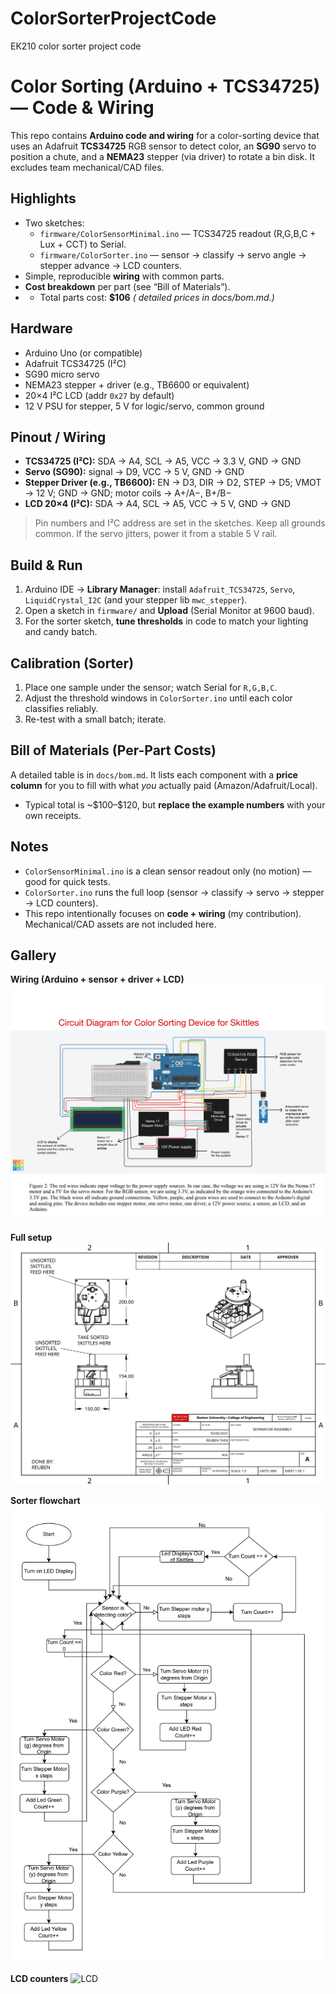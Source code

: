 # ColorSorterProjectCode
EK210 color sorter project code

# Color Sorting (Arduino + TCS34725) — Code & Wiring

This repo contains **Arduino code and wiring** for a color-sorting device that uses an Adafruit **TCS34725** RGB sensor to detect color, an **SG90** servo to position a chute, and a **NEMA23** stepper (via driver) to rotate a bin disk. It excludes team mechanical/CAD files.

## Highlights
- Two sketches:
  - `firmware/ColorSensorMinimal.ino` — TCS34725 readout (R,G,B,C + Lux + CCT) to Serial.
  - `firmware/ColorSorter.ino` — sensor → classify → servo angle → stepper advance → LCD counters.
- Simple, reproducible **wiring** with common parts.
- **Cost breakdown** per part (see “Bill of Materials”).
- - Total parts cost: **$106**
  *( detailed prices in docs/bom.md.)*

## Hardware
- Arduino Uno (or compatible)
- Adafruit TCS34725 (I²C)
- SG90 micro servo
- NEMA23 stepper + driver (e.g., TB6600 or equivalent)
- 20×4 I²C LCD (addr `0x27` by default)
- 12 V PSU for stepper, 5 V for logic/servo, common ground

## Pinout / Wiring
- **TCS34725 (I²C):** SDA → A4, SCL → A5, VCC → 3.3 V, GND → GND  
- **Servo (SG90):** signal → D9, VCC → 5 V, GND → GND  
- **Stepper Driver (e.g., TB6600):** EN → D3, DIR → D2, STEP → D5; VMOT → 12 V; GND → GND; motor coils → A+/A−, B+/B−  
- **LCD 20×4 (I²C):** SDA → A4, SCL → A5, VCC → 5 V, GND → GND

> Pin numbers and I²C address are set in the sketches. Keep all grounds common. If the servo jitters, power it from a stable 5 V rail.

## Build & Run
1. Arduino IDE → **Library Manager**: install `Adafruit_TCS34725`, `Servo`, `LiquidCrystal_I2C` (and your stepper lib `mwc_stepper`).
2. Open a sketch in `firmware/` and **Upload** (Serial Monitor at 9600 baud).
3. For the sorter sketch, **tune thresholds** in code to match your lighting and candy batch.

## Calibration (Sorter)
1. Place one sample under the sensor; watch Serial for `R,G,B,C`.  
2. Adjust the threshold windows in `ColorSorter.ino` until each color classifies reliably.  
3. Re-test with a small batch; iterate.

## Bill of Materials (Per-Part Costs)
A detailed table is in `docs/bom.md`. It lists each component with a **price column** for you to fill with what *you* actually paid (Amazon/Adafruit/Local).  
- Typical total is ~\$100–\$120, but **replace the example numbers** with your own receipts.

## Notes
- `ColorSensorMinimal.ino` is a clean sensor readout only (no motion) — good for quick tests.
- `ColorSorter.ino` runs the full loop (sensor → classify → servo → stepper → LCD counters).  
- This repo intentionally focuses on **code + wiring** (my contribution). Mechanical/CAD assets are not included here.

## Gallery

**Wiring (Arduino + sensor + driver + LCD)**
![Wiring](docs/img/wiring.png)

**Full setup**
![Setup](docs/img/model.png)

**Sorter flowchart**
![Sorter flow](docs/img/sorter-flowchart.png)

**LCD counters**
![LCD](docs/img/lcd.jpg)

